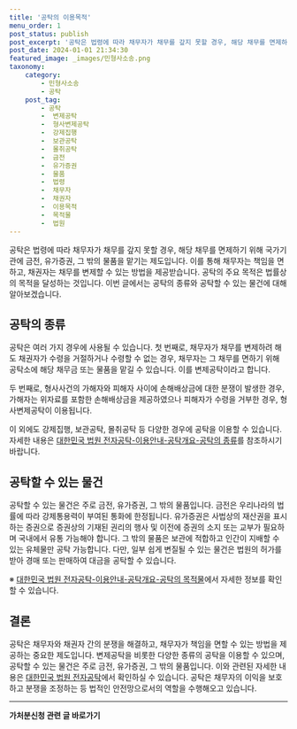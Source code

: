 ```yaml
---
title: '공탁의 이용목적'
menu_order: 1
post_status: publish
post_excerpt: '공탁은 법령에 따라 채무자가 채무를 갚지 못할 경우, 해당 채무를 면제하기 위해 국가기관에 금전, 유가증권, 그 밖의 물품을 맡기는 제도입니다. 이를 통해 채무자는 책임을 면하고, 채권자는 채무를 변제할 수 있는 방법을 제공받습니다. 공탁의 주요 목적은 법률상의 목적을 달성하는 것입니다. 이번 글에서는 공탁의 종류와 공탁할 수 있는 물건에 대해 알아보겠습니다.'
post_date: 2024-01-01 21:34:30
featured_image: _images/민형사소송.png
taxonomy:
    category:
        - 민형사소송
        - 공탁
    post_tag:
        - 공탁
        -  변제공탁
        -  형사변제공탁
        -  강제집행
        -  보관공탁
        -  몰취공탁
        -  금전
        -  유가증권
        -  물품
        -  법령
        -  채무자
        -  채권자
        -  이용목적
        -  목적물
        -  법원
---
```



공탁은 법령에 따라 채무자가 채무를 갚지 못할 경우, 해당 채무를 면제하기 위해 국가기관에 금전, 유가증권, 그 밖의 물품을 맡기는 제도입니다. 이를 통해 채무자는 책임을 면하고, 채권자는 채무를 변제할 수 있는 방법을 제공받습니다. 공탁의 주요 목적은 법률상의 목적을 달성하는 것입니다. 이번 글에서는 공탁의 종류와 공탁할 수 있는 물건에 대해 알아보겠습니다.

## 공탁의 종류

공탁은 여러 가지 경우에 사용될 수 있습니다. 첫 번째로, 채무자가 채무를 변제하려 해도 채권자가 수령을 거절하거나 수령할 수 없는 경우, 채무자는 그 채무를 면하기 위해 공탁소에 해당 채무금 또는 물품을 맡길 수 있습니다. 이를 변제공탁이라고 합니다.

두 번째로, 형사사건의 가해자와 피해자 사이에 손해배상금에 대한 분쟁이 발생한 경우, 가해자는 위자료를 포함한 손해배상금을 제공하였으나 피해자가 수령을 거부한 경우, 형사변제공탁이 이용됩니다.

이 외에도 강제집행, 보관공탁, 몰취공탁 등 다양한 경우에 공탁을 이용할 수 있습니다. 자세한 내용은 [대한민국 법원 전자공탁-이용안내-공탁개요-공탁의 종류](https://www.e-gongtak.court.go.kr/renewal/index.do)를 참조하시기 바랍니다.

## 공탁할 수 있는 물건

공탁할 수 있는 물건은 주로 금전, 유가증권, 그 밖의 물품입니다. 금전은 우리나라의 법률에 따라 강제통용력이 부여된 통화에 한정됩니다. 유가증권은 사법상의 재산권을 표시하는 증권으로 증권상의 기재된 권리의 행사 및 이전에 증권의 소지 또는 교부가 필요하며 국내에서 유통 가능해야 합니다. 그 밖의 물품은 보관에 적합하고 인간이 지배할 수 있는 유체물만 공탁 가능합니다. 다만, 일부 쉽게 변질될 수 있는 물건은 법원의 허가를 받아 경매 또는 판매하여 대금을 공탁할 수 있습니다.

※ [대한민국 법원 전자공탁-이용안내-공탁개요-공탁의 목적물](https://www.e-gongtak.court.go.kr/renewal/index.do)에서 자세한 정보를 확인할 수 있습니다.

## 결론

공탁은 채무자와 채권자 간의 분쟁을 해결하고, 채무자가 책임을 면할 수 있는 방법을 제공하는 중요한 제도입니다. 변제공탁을 비롯한 다양한 종류의 공탁을 이용할 수 있으며, 공탁할 수 있는 물건은 주로 금전, 유가증권, 그 밖의 물품입니다. 이와 관련된 자세한 내용은 [대한민국 법원 전자공탁](https://www.e-gongtak.court.go.kr/renewal/index.do)에서 확인하실 수 있습니다. 공탁은 채무자의 이익을 보호하고 분쟁을 조정하는 등 법적인 안전망으로서의 역할을 수행해오고 있습니다.


<!-- wp:separator -->
<hr class="wp-block-separator has-alpha-channel-opacity"/>
<!-- /wp:separator -->

<!-- wp:group {"backgroundColor":"base","layout":{"type":"constrained"}} -->
<div class="wp-block-group has-base-background-color has-background"><!-- wp:paragraph {"align":"center","fontSize":"medium"} -->
<p class="has-text-align-center has-large-font-size"><strong>가처분신청 관련 글 바로가기</strong></p>
<!-- /wp:paragraph -->


<!-- wp:latest-posts
{"categories":[{"id":14597,"count":19,"description":"","link":"https://uknowlaw.com/category/%ea%b0%80%ec%b2%98%eb%b6%84%ec%8b%a0%ec%b2%ad/","name":"가처분신청","slug":"가처분신청","taxonomy":"category","parent":0,"meta":[],"_links":{"self":[{"href":"https://uknowlaw.com/wp-json/wp/v2/categories/14597"}],"collection":[{"href":"https://uknowlaw.com/wp-json/wp/v2/categories"}],"about":[{"href":"https://uknowlaw.com/wp-json/wp/v2/taxonomies/category"}],"wp:post_type":[{"href":"https://uknowlaw.com/wp-json/wp/v2/posts?categories=14597"}],"curies":[{"name":"wp","href":"https://api.w.org/{rel}","templated":true}]}}],"postsToShow":100,"excerptLength":28,"postLayout":"grid","columns":2,"featuredImageAlign":"left","featuredImageSizeSlug":"large","fontSize":"small"} /--></div>
<!-- /wp:group -->